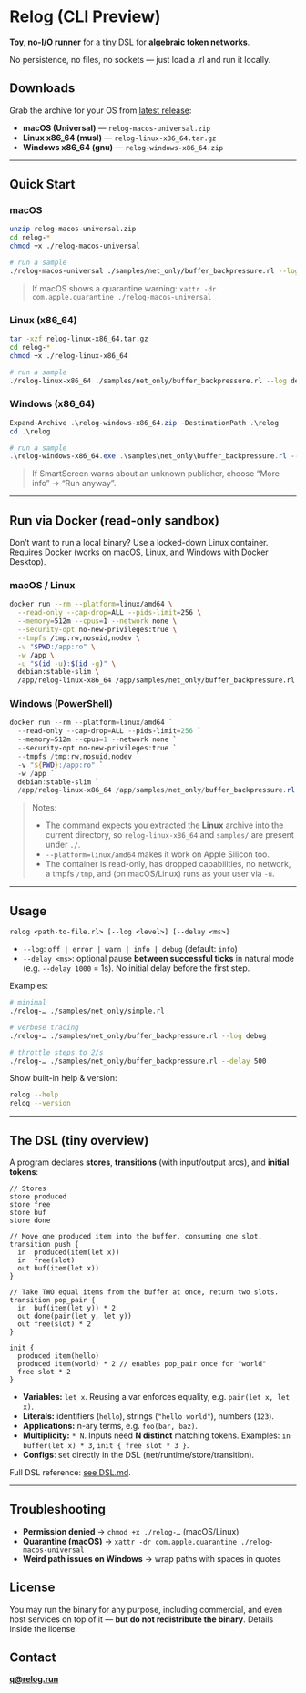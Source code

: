 # Relog (CLI Preview)

**Toy, no-I/O runner** for a tiny DSL for **algebraic token networks**.

No persistence, no files, no sockets — just load a .rl and run it locally.

## Downloads

Grab the archive for your OS from [latest release](https://github.com/relogrun/relog/releases/latest):

* **macOS (Universal)** — `relog-macos-universal.zip`
* **Linux x86\_64 (musl)** — `relog-linux-x86_64.tar.gz`
* **Windows x86\_64 (gnu)** — `relog-windows-x86_64.zip`

---

## Quick Start

### macOS

```bash
unzip relog-macos-universal.zip
cd relog-*
chmod +x ./relog-macos-universal

# run a sample
./relog-macos-universal ./samples/net_only/buffer_backpressure.rl --log debug --delay 500
```

> If macOS shows a quarantine warning:
> `xattr -dr com.apple.quarantine ./relog-macos-universal`

### Linux (x86\_64)

```bash
tar -xzf relog-linux-x86_64.tar.gz
cd relog-*
chmod +x ./relog-linux-x86_64

# run a sample
./relog-linux-x86_64 ./samples/net_only/buffer_backpressure.rl --log debug --delay 500
```

### Windows (x86\_64)

```powershell
Expand-Archive .\relog-windows-x86_64.zip -DestinationPath .\relog
cd .\relog

# run a sample
.\relog-windows-x86_64.exe .\samples\net_only\buffer_backpressure.rl --log debug --delay 500
```

> If SmartScreen warns about an unknown publisher, choose “More info” → “Run anyway”.

---

## Run via Docker (read-only sandbox)

Don’t want to run a local binary? Use a locked-down Linux container.
Requires Docker (works on macOS, Linux, and Windows with Docker Desktop).

### macOS / Linux

```bash
docker run --rm --platform=linux/amd64 \
  --read-only --cap-drop=ALL --pids-limit=256 \
  --memory=512m --cpus=1 --network none \
  --security-opt no-new-privileges:true \
  --tmpfs /tmp:rw,nosuid,nodev \
  -v "$PWD:/app:ro" \
  -w /app \
  -u "$(id -u):$(id -g)" \
  debian:stable-slim \
  /app/relog-linux-x86_64 /app/samples/net_only/buffer_backpressure.rl --log debug --delay 500
```

### Windows (PowerShell)

```powershell
docker run --rm --platform=linux/amd64 `
  --read-only --cap-drop=ALL --pids-limit=256 `
  --memory=512m --cpus=1 --network none `
  --security-opt no-new-privileges:true `
  --tmpfs /tmp:rw,nosuid,nodev `
  -v "${PWD}:/app:ro" `
  -w /app `
  debian:stable-slim `
  /app/relog-linux-x86_64 /app/samples/net_only/buffer_backpressure.rl --log debug --delay 500
```

> Notes:
>
> * The command expects you extracted the **Linux** archive into the current directory, so `relog-linux-x86_64` and `samples/` are present under `./`.
> * `--platform=linux/amd64` makes it work on Apple Silicon too.
> * The container is read-only, has dropped capabilities, no network, a tmpfs `/tmp`, and (on macOS/Linux) runs as your user via `-u`.
> 
---

## Usage

```
relog <path-to-file.rl> [--log <level>] [--delay <ms>]
```

* `--log`: `off | error | warn | info | debug` (default: `info`)
* `--delay <ms>`: optional pause **between successful ticks** in natural mode (e.g. `--delay 1000` = 1s).
  No initial delay before the first step.

Examples:

```bash
# minimal
./relog-… ./samples/net_only/simple.rl

# verbose tracing
./relog-… ./samples/net_only/buffer_backpressure.rl --log debug

# throttle steps to 2/s
./relog-… ./samples/net_only/buffer_backpressure.rl --delay 500
```

Show built-in help & version:

```bash
relog --help
relog --version
```

---

## The DSL (tiny overview)

A program declares **stores**, **transitions** (with input/output arcs), and **initial tokens**:

```relog
// Stores
store produced
store free
store buf
store done

// Move one produced item into the buffer, consuming one slot.
transition push {
  in  produced(item(let x))
  in  free(slot)
  out buf(item(let x))
}

// Take TWO equal items from the buffer at once, return two slots.
transition pop_pair {
  in  buf(item(let y)) * 2
  out done(pair(let y, let y))
  out free(slot) * 2
}

init {
  produced item(hello)
  produced item(world) * 2 // enables pop_pair once for "world"
  free slot * 2
}
```
* **Variables:** `let x`. Reusing a var enforces equality, e.g. `pair(let x, let x)`.
* **Literals:** identifiers (`hello`), strings (`"hello world"`), numbers (`123`).
* **Applications:** n-ary terms, e.g. `foo(bar, baz)`.
* **Multiplicity:** `* N`. Inputs need **N distinct** matching tokens. Examples: `in buffer(let x) * 3`, `init { free slot * 3 }`.
* **Configs**: set directly in the DSL (net/runtime/store/transition).

Full DSL reference: [see DSL.md](./DSL.md).

---

## Troubleshooting

* **Permission denied** → `chmod +x ./relog-…` (macOS/Linux)
* **Quarantine (macOS)** → `xattr -dr com.apple.quarantine ./relog-macos-universal`
* **Weird path issues on Windows** → wrap paths with spaces in quotes

## License

You may run the binary for any purpose, including commercial, and even host services on top of it — **but do not redistribute the binary**. Details inside the license.

## Contact

**[q@relog.run](mailto:q@relog.run)**

